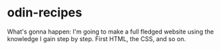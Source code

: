 # odin-recipes
What's gonna happen:
I'm going to make a full fledged website using the knowledge I gain step by step. First HTML, the CSS, and so on.
